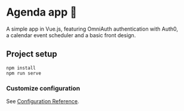 # Agenda app :calendar:

A simple app in Vue.js, featuring OmniAuth authentication with Auth0, <br>
a calendar event scheduler and a basic front design.

## Project setup
```
npm install
npm run serve
```


### Customize configuration
See [Configuration Reference](https://cli.vuejs.org/config/).
